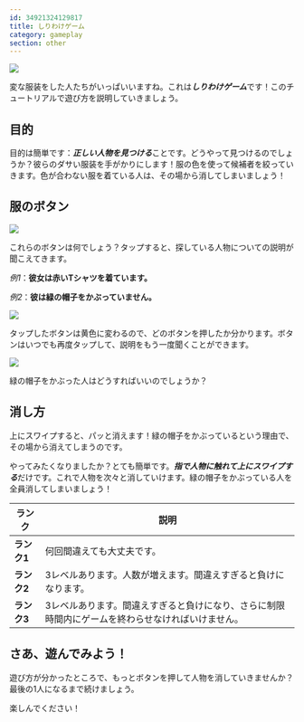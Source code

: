 ```yaml
---
id: 34921324129817
title: しりわけゲーム
category: gameplay
section: other
---
```

![](https://help.studycat.com/hc/article_attachments/34921324100889)

変な服装をした人たちがいっぱいいますね。これは***しりわけゲーム***です！このチュートリアルで遊び方を説明していきましょう。

## 目的 

目的は簡単です：***正しい人物を見つける***ことです。どうやって見つけるのでしょうか？彼らのダサい服装を手がかりにします！服の色を使って候補者を絞っていきます。色が合わない服を着ている人は、その場から消してしまいましょう！

## 服のボタン

![](https://help.studycat.com/hc/article_attachments/34921310348441)

これらのボタンは何でしょう？タップすると、探している人物についての説明が聞こえてきます。

*例1*：**彼女は赤いTシャツを着ています。**

*例2*：**彼は緑の帽子をかぶっていません。**

![](https://help.studycat.com/hc/article_attachments/34921324104985)  

タップしたボタンは黄色に変わるので、どのボタンを押したか分かります。ボタンはいつでも再度タップして、説明をもう一度聞くことができます。

![](https://help.studycat.com/hc/article_attachments/34921324114329)

緑の帽子をかぶった人はどうすればいいのでしょうか？

## 消し方

上にスワイプすると、パッと消えます！緑の帽子をかぶっているという理由で、その場から消えてしまうのです。

やってみたくなりましたか？とても簡単です。***指で人物に触れて上にスワイプする***だけです。これで人物を次々と消していけます。緑の帽子をかぶっている人を全員消してしまいましょう！

| ランク | 説明 |
| --- | --- |
| **ランク1** | 何回間違えても大丈夫です。 |
| **ランク2** | 3レベルあります。人数が増えます。間違えすぎると負けになります。 |
| **ランク3** | 3レベルあります。間違えすぎると負けになり、さらに制限時間内にゲームを終わらせなければいけません。 |

## さあ、遊んでみよう！

遊び方が分かったところで、もっとボタンを押して人物を消していきませんか？最後の1人になるまで続けましょう。

楽しんでください！